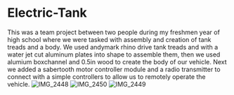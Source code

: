 # Electric-Tank
This was a team project between two people during my freshmen year of high school where we were tasked with assembly and creation of tank treads and a body. 
We used andymark rhino drive tank treads and with a water jet cut aluminum plates into shape to assemble them, then we used alumium boxchannel and 0.5in wood to create the body of our vehicle. Next we added a sabertooth motor controller module and a radio transmitter to connect with a simple controllers to allow us to remotely operate the vehicle.
![IMG_2448](https://github.com/TScherph/Electric-Tank/assets/147080935/1b74f856-aea3-4386-85b4-48f0a80baaa1)
![IMG_2450](https://github.com/TScherph/Electric-Tank/assets/147080935/feb7d666-9bf0-455a-92c3-14c1da93f0f5)
![IMG_2449](https://github.com/TScherph/Electric-Tank/assets/147080935/b10cc685-80cc-4fcd-9d26-ef5f3ff1db07)

